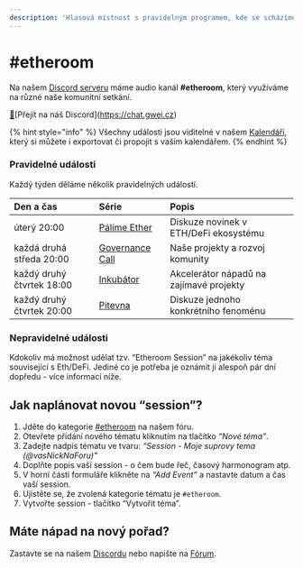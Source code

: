```yaml
---
description: 'Hlasová místnost s pravidelným programem, kde se scházíme a diskutujeme'
---
```


# \#etheroom

Na našem [Discord serveru](../../komunikacni-kanaly/discord.md) máme audio kanál **\#etheroom**, který využíváme na různé naše komunitní setkání.

[🔗](https://emojipedia.org/link/#:~:text=Emoji%20Meaning&text=Used%20as%20an%20icon%20for,to%20Emoji%201.0%20in%202015.)[Přejít na náš Discord️](https://chat.gwei.cz)

{% hint style="info" %}
Všechny události jsou viditelné v našem [Kalendáři](https://forum.gwei.cz/calendar), který si můžete i exportovat či propojit s vaším kalendářem.
{% endhint %}

### Pravidelné události

Každý týden děláme několik pravidelných událostí.

| Den a čas | Série | Popis |
| :--- | :--- | :--- |
| úterý 20:00 | [Pálíme Ether](palime-ether.md) | Diskuze novinek v ETH/DeFi ekosystému |
| každá druhá středa 20:00 | [Governance Call](../../governance-call/) | Naše projekty a rozvoj komunity |
| každý druhý čtvrtek 18:00 | [Inkubátor](inkubator.md) | Akcelerátor nápadů na zajímavé projekty |
| každý druhý čtvrtek 20:00 | [Pitevna](pitevna.md) | Diskuze jednoho konkrétního fenoménu |

### Nepravidelné události

Kdokoliv má možnost udělat tzv. “Etheroom Session” na jakékoliv téma související s Eth/DeFi. Jediné co je potřeba je oznámit ji alespoň pár dní dopředu - více informací níže.

## Jak naplánovat novou “session”?

1. Jděte do kategorie [\#etheroom](https://forum.gwei.cz/c/etheroom/43) na našem fóru.
2. Otevřete přidání nového tématu kliknutím na tlačítko _“Nové téma”_.
3. Zadejte nadpis tématu ve tvaru: _“Session - Moje suprovy tema \(@vasNickNaForu\)”_
4. Doplňte popis vaší session - o čem bude řeč, časový harmonogram atp.
5. V horní části formuláře klikněte na _“Add Event”_ a nastavte datum a čas vaší session.
6. Ujistěte se, že zvolená kategorie tématu je `#etheroom`.
7. Vytvořte session - tlačítko “Vytvořit téma”.

## Máte nápad na nový pořad?

Zastavte se na našem [Discordu](../../komunikacni-kanaly/discord.md) nebo napište na [Fórum](../../komunikacni-kanaly/forum.md).

